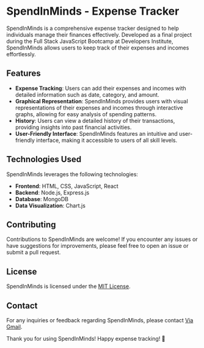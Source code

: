 # SpendInMinds - Expense Tracker

SpendInMinds is a comprehensive expense tracker designed to help individuals manage their finances effectively. Developed as a final project during the Full Stack JavaScript Bootcamp at Developers Institute, SpendInMinds allows users to keep track of their expenses and incomes effortlessly.

## Features

- **Expense Tracking**: Users can add their expenses and incomes with detailed information such as date, category, and amount.
- **Graphical Representation**: SpendInMinds provides users with visual representations of their expenses and incomes through interactive graphs, allowing for easy analysis of spending patterns.
- **History**: Users can view a detailed history of their transactions, providing insights into past financial activities.
- **User-Friendly Interface**: SpendInMinds features an intuitive and user-friendly interface, making it accessible to users of all skill levels.

## Technologies Used

SpendInMinds leverages the following technologies:

- **Frontend**: HTML, CSS, JavaScript, React
- **Backend**: Node.js, Express.js
- **Database**: MongoDB
- **Data Visualization**: Chart.js

## Contributing

Contributions to SpendInMinds are welcome! If you encounter any issues or have suggestions for improvements, please feel free to open an issue or submit a pull request.

## License

SpendInMinds is licensed under the [MIT License](LICENSE).

## Contact

For any inquiries or feedback regarding SpendInMinds, please contact [Via Gmail](mailto:guilbertalexis534@gmail.com).

Thank you for using SpendInMinds! Happy expense tracking! 🚀
